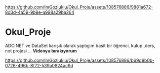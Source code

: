 
https://github.com/ImGozluklu/Okul_Proje/assets/108576886/9881a672-8d3d-4a59-9b9e-a998a29ba264
# Okul_Proje
ADO.NET ve DataSet karışık olarak yaptıgım basit bir  öğrenci, kulup ,ders, not projesi ...
**Videoyu bırakıyorum**



https://github.com/ImGozluklu/Okul_Proje/assets/108576886/b69d9b0b-0726-496b-8f72-539a0824ac9d




